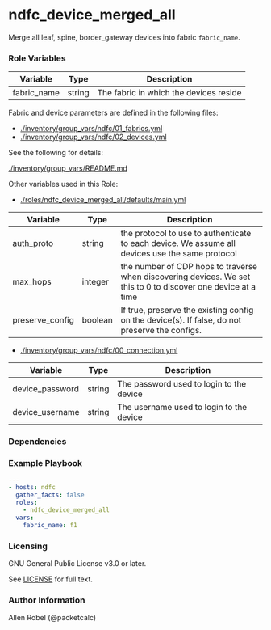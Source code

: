 # ndfc_device_merged_all

Merge all leaf, spine, border_gateway devices into fabric ``fabric_name``.

### Role Variables

Variable        | Type   | Description
----------------|--------|----------------------------------------
fabric_name     | string | The fabric in which the devices reside

Fabric and device parameters are defined in the following files:

- [./inventory/group_vars/ndfc/01_fabrics.yml](/inventory/group_vars/ndfc/01_fabrics.yml)
- [./inventory/group_vars/ndfc/02_devices.yml](/inventory/group_vars/ndfc/02_devices.yml)

See the following for details:

[./inventory/group_vars/README.md](/inventory/group_vars/README.md)

Other variables used in this Role:

- [./roles/ndfc_device_merged_all/defaults/main.yml](/roles/ndfc_device_merged_all/defaults/main.yml)

Variable        | Type    | Description
----------------|---------|------------
auth_proto      | string  | the protocol to use to authenticate to each device.  We assume all devices use the same protocol
max_hops        | integer | the number of CDP hops to traverse when discovering devices. We set this to 0 to discover one device at a time
preserve_config | boolean | If true, preserve the existing config on the device(s).  If false, do not preserve the configs.

- [./inventory/group_vars/ndfc/00_connection.yml](/inventory/group_vars/ndfc/00_connection.yml)

Variable              | Type    | Description
----------------------|---------|------------
device_password       | string   | The password used to login to the device
device_username       | string   | The username used to login to the device

### Dependencies

### Example Playbook

```yaml
---
- hosts: ndfc
  gather_facts: false
  roles:
    - ndfc_device_merged_all
  vars:
    fabric_name: f1
```

### Licensing

GNU General Public License v3.0 or later.

See [LICENSE](https://www.gnu.org/licenses/gpl-3.0.txt) for full text.

### Author Information

Allen Robel (@packetcalc)
